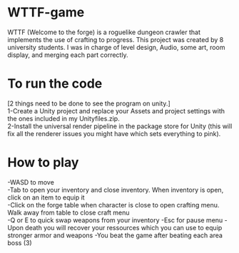 # WTTF-game
WTTF (Welcome to the forge) is a roguelike dungeon crawler that implements the use of crafting to progress. This project was created by 8 university students. I was in charge of level design, Audio, some art, room display, and merging each part correctly. 

# To run the code
[2 things need to be done to see the program on unity.] <br/>
1-Create a Unity project and replace your Assets and project settings with the ones included in my Unityfiles.zip. <br/>
2-Install the universal render pipeline in the package store for Unity (this will fix all the renderer issues you might have which sets everything to pink). <br/>

# How to play
-WASD to move <br/>
-Tab to open your inventory and close inventory. When inventory is open, click on an item to equip it <br/>
-Click on the forge table when character is close to open crafting menu. Walk away from table to close craft menu <br/>
-Q or E to quick swap weapons from your inventory
-Esc for pause menu
-Upon death you will recover your ressources which you can use to equip stronger armor and weapons
-You beat the game after beating each area boss (3)
